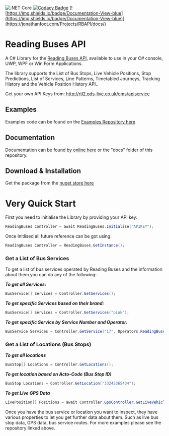 ![.NET Core](https://github.com/jfoot/Reading-Buses-API/workflows/.NET%20Core/badge.svg)
[![Codacy Badge](https://app.codacy.com/project/badge/Grade/654ef87688234627bd523c1db8318090)](https://www.codacy.com/manual/jfoot/Reading-Buses-API?utm_source=github.com&amp;utm_medium=referral&amp;utm_content=jfoot/Reading-Buses-API&amp;utm_campaign=Badge_Grade)
[![https://img.shields.io/badge/Documentation-View-blue](https://img.shields.io/badge/Documentation-View-blue)](https://jonathanfoot.com/Projects/RBAPI/docs/)
# Reading Buses API
A C# Library for the [Reading Buses API](http://rtl2.ods-live.co.uk/cms/apiservice), available to use in your C# console, UWP, WPF or Win Form Applications.

The library supports the List of Bus Stops, Live Vehicle Positions, Stop Predictions, List of Services, Line Patterns, Timetabled Journeys, Tracking History and the Vehicle Position History API..

Get your own API Keys from: http://rtl2.ods-live.co.uk/cms/apiservice

## Examples
Examples code can be found on the [Examples Repository here](https://github.com/jfoot/Reading-Buses-API-Examples/blob/master/ReadingBusesNewAPIWithLibrary/Program.cs)

## Documentation
Documentation can be found by [online here](https://jonathanfoot.com/Projects/RBAPI/docs/index.html) or the "docs" folder of this repository.


## Download & Installation
Get the package from the [nuget store here](https://www.nuget.org/packages/ReadingBusesAPI/)

# Very Quick Start
First you need to initialise the Library by providing your API key:

```c#
ReadingBuses Controller = await ReadingBuses.Initialise("APIKEY");
```
Once Initlised all future reference can be got using:
```c#
ReadingBuses Controller = ReadingBuses.GetInstance();
```
### Get a List of Bus Services 
To get a list of bus services operated by Reading Buses and the information about them you can do any of the following:

***To get all Services:***
```c#
BusService[] Services = Controller.GetServices();
```
***To get specific Services based on their brand:***
```c#
BusService[] Services = Controller.GetServices("pink");
```
***To get specific Service by Service Number and Operator:***
```c#
BusService Services = Controller.GetService("17", Operators.ReadingBuses);
```

### Get a List of Locations (Bus Stops)
***To get all locations***
```c#
BusStop[] Locations = Controller.GetLocations();
```
***To get location based on Acto-Code (Bus Stop ID)***
```c#
BusStop Locations = Controller.GetLocation("33245365434");
```
***To get Live GPS Data***
```c#
LivePosition[] Positions = await Controller.GpsController.GetLiveVehiclePositions();
```

Once you have the bus service or location you want to inspect, they have various properties to let you get further data about them. Such as live bus stop data, GPS data, bus service routes. For more examples please see the repository linked above.
